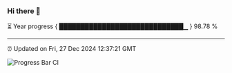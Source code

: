 ### Hi there 👋

⏳ Year progress { █████████████████████████████▁ } 98.78 %

---

⏰ Updated on Fri, 27 Dec 2024 12:37:21 GMT

![Progress Bar CI](https://github.com/liununu/liununu/workflows/Progress%20Bar%20CI/badge.svg)
